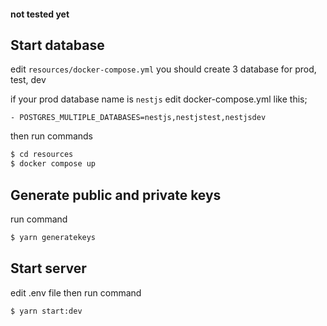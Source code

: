 #### not tested yet

## Start database

edit ``resources/docker-compose.yml`` you should create 3 database for prod, test, dev

if your prod database name is ``nestjs`` edit docker-compose.yml like this;
```
- POSTGRES_MULTIPLE_DATABASES=nestjs,nestjstest,nestjsdev
```
then run commands
```bash
$ cd resources
$ docker compose up 
```

## Generate public and private keys

run command
```bash
$ yarn generatekeys
```

## Start server

edit .env file then run command
```bash
$ yarn start:dev
```